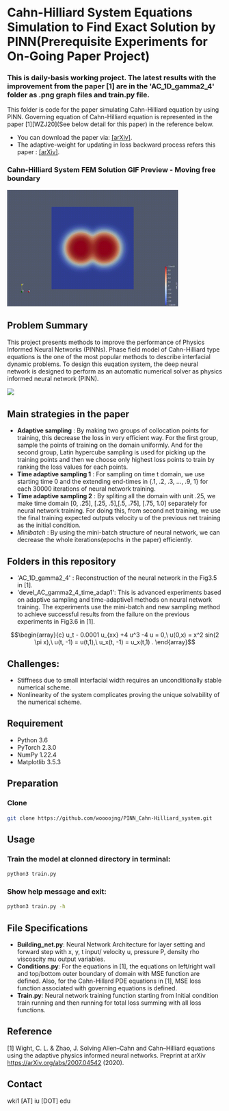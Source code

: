 # Cahn-Hilliard System Equations Simulation to Find Exact Solution by PINN(Prerequisite Experiments for On-Going Paper Project)


### This is daily-basis working project. The latest results with the improvement from the paper [1] are in the 'AC_1D_gamma2_4' folder as .png graph files and train.py file.

This folder is code for the paper simulating Cahn-Hilliard equation by using PINN. Governing equation of Cahn-Hilliard equation is represented in the paper [1][WZJ20](See below detail for this paper) in the reference below.

- You can download the paper via: [[arXiv]](https://arxiv.org/abs/2007.04542).
- The adaptive-weight for updating in loss backward process refers this paper : [[arXiv]](https://www.researchgate.net/publication/354486143_Understanding_and_Mitigating_Gradient_Flow_Pathologies_in_Physics-Informed_Neural_Networks).
### Cahn-Hilliard System FEM Solution GIF Preview - Moving free boundary

<img src="Cahn-Hilliard_FEM.gif" width="400" alt="simulation gif"/>


## Problem Summary

This project presents methods to improve the performance of Physics Informed Neural Networks (PINNs). Phase field model of Cahn-Hilliard type equations is the one of the most popular methods to describe interfacial dynamic problems. To design this euqation system,
the deep neural network is designed to perform as an automatic numerical solver as physics informed neural network (PINN).

![](assets/example.jpg)

## Main strategies in the paper

- **Adaptive sampling** : By making two groups of collocation points for training, this decrease the loss in very efficient way. For the first group, sample the points of training on the domain uniformly. And for the second group, Latin hypercube sampling is used for picking up the training points and then we choose only highest loss points to train by ranking the loss values for each points.
- **Time adaptive sampling 1** : For sampling on time t domain, we use starting time 0 and the extending end-times in {.1, .2, .3, ..., .9, 1} for each 30000 iterations of neural network training.
- **Time adaptive sampling 2** : By spliting all the domain with unit .25, we make time domain [0, .25], [.25, .5],[.5, .75], [.75, 1.0] separately for neural network training. For doing this, from second net training, we use the final training expected outputs velocity u of the previous net training as the initial condition.
- *Minibatch* : By using the mini-batch structure of neural network, we can decrease the whole iterations(epochs in the paper) efficiently.
  
## Folders in this repository

- 'AC_1D_gamma2_4' : Reconstruction of the neural network in the Fig3.5 in [1].
- 'devel_AC_gamma2_4_time_adap1': This is advanced experiments based on adaptive sampling and time-adaptive1 methods on neural network training. The experiments use the mini-batch and new sampling method to achieve successful results from the failure on the previous experiments in Fig3.6 in [1].

```math
\begin{array}{c}
    u_t - 0.0001 u_{xx} +4 u^3 -4 u = 0,\
    u(0,x) = x^2 sin(2 \pi x),\
    u(t, -1) = u(t,1),\
    u_x(t, -1) = u_x(t,1) .
\end{array}
```



## Challenges:

- Stiffness due to small interfacial width requires an unconditionally stable numerical scheme.
- Nonlinearity of the system complicates proving the unique solvability of the numerical scheme.


## Requirement

- Python 3.6
- PyTorch 2.3.0
- NumPy 1.22.4
- ‎Matplotlib 3.5.3

## Preparation

### Clone

```bash
git clone https://github.com/woooojng/PINN_Cahn-Hilliard_system.git
```

[comment]: # (%### Create an anaconda environment [Optional]:)


[comment]: # (### Download the pretrained embeddings:)


## Usage

### Train the model at clonned directory in terminal:

```bash
python3 train.py
```

### Show help message and exit:

```bash
python3 train.py -h
```

## File Specifications

- **Building_net.py**: Neural Network Architecture for layer setting and forward step with x, y, t input/ velocity u, pressure P, density rho viscoscity mu output variables.
- **Conditions.py**: For the equations in [1], the equations on left/right wall and top/bottom outer boundary of domain with MSE function are defined. Also, for the Cahn-Hillard PDE equations in [1], MSE loss function associated with governing equations is defined.
- **Train.py**: Neural network training function starting from Initial condition train running and then running for total loss summing with all loss functions.


## Reference

[comment]: # (If this work is helpful, please cite as:)

<a id="1">[1]</a> 
Wight, C. L. & Zhao, J. Solving Allen–Cahn and
Cahn–Hilliard equations using the adaptive physics
informed neural networks. Preprint at arXiv
https://arXiv.org/abs/2007.04542 (2020).



[comment]: # (## Acknowledgments)

[comment]: # (This work is supported partly by the National Natural Science Foundation)

## Contact

wki1 [AT] iu [DOT] edu

[comment]: # (## License)

[comment]: # (MIT)

